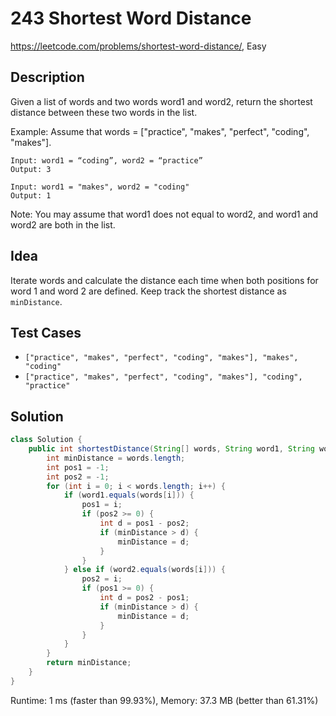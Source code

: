 # 243 Shortest Word Distance

<https://leetcode.com/problems/shortest-word-distance/>, Easy

## Description

Given a list of words and two words word1 and word2, return the shortest distance between these two words in the list.

Example:
Assume that words = ["practice", "makes", "perfect", "coding", "makes"].

```
Input: word1 = “coding”, word2 = “practice”
Output: 3

Input: word1 = "makes", word2 = "coding"
Output: 1
```

Note:
You may assume that word1 does not equal to word2, and word1 and word2 are both in the list.

## Idea

Iterate words and calculate the distance each time when both positions for word
1 and word 2 are defined. Keep track the shortest distance as `minDistance`.

## Test Cases

- `["practice", "makes", "perfect", "coding", "makes"], "makes", "coding"`
- `["practice", "makes", "perfect", "coding", "makes"], "coding", "practice"`

## Solution

```java
class Solution {
    public int shortestDistance(String[] words, String word1, String word2) {
        int minDistance = words.length;
        int pos1 = -1;
        int pos2 = -1;
        for (int i = 0; i < words.length; i++) {
            if (word1.equals(words[i])) {
                pos1 = i;
                if (pos2 >= 0) {
                    int d = pos1 - pos2;
                    if (minDistance > d) {
                        minDistance = d;
                    }
                }
            } else if (word2.equals(words[i])) {
                pos2 = i;
                if (pos1 >= 0) {
                    int d = pos2 - pos1;
                    if (minDistance > d) {
                        minDistance = d;
                    }
                }
            }
        }
        return minDistance;
    }
}
```

Runtime: 1 ms (faster than 99.93%), Memory: 37.3 MB (better than 61.31%)
